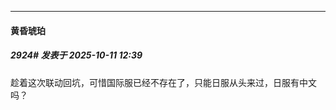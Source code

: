 ﻿
*****

####  黄昏琥珀  
##### 2924#       发表于 2025-10-11 12:39

趁着这次联动回坑，可惜国际服已经不存在了，只能日服从头来过，日服有中文吗？

